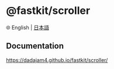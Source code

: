
# @fastkit/scroller

🌐 English | [日本語](./README-ja.md)

## Documentation
https://dadajam4.github.io/fastkit/scroller/
